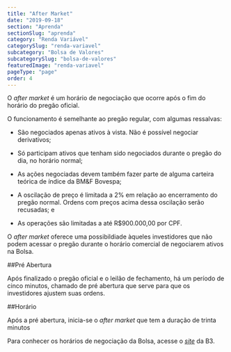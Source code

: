 ```yaml
---
title: "After Market"
date: "2019-09-18"
section: "Aprenda"
sectionSlug: "aprenda"
category: "Renda Variável"
categorySlug: "renda-variavel"
subcategory: "Bolsa de Valores"
subcategorySlug: "bolsa-de-valores"
featuredImage: "renda-variavel"
pageType: "page"
order: 4
---
```


O *after market* é um horário de negociação que ocorre após o fim do horário do pregão oficial.

O funcionamento é semelhante ao pregão regular, com algumas ressalvas:



- São negociados apenas ativos à vista. Não é possível negociar derivativos;

- Só participam ativos que tenham sido negociados durante o pregão do dia, no horário normal;

- As ações negociadas devem também fazer parte de alguma carteira teórica de índice da BM&F Bovespa;

- A oscilação de preço é limitada a 2% em relação ao encerramento do pregão normal. Ordens com preços acima dessa oscilação serão recusadas; e

- As operações são limitadas a até R\$900.000,00 por CPF.

O *after market* oferece uma possibildiade àqueles investidores que não podem acessar o pregão durante o horário comercial de negociarem ativos na Bolsa.


##Pré Abertura

Após finalizado o pregão oficial e o leilão de fechamento, há um período de cinco minutos, chamado de pré abertura que serve para que os investidores ajustem suas ordens.

##Horário

Após a pré abertura, inicia-se o *after market* que tem a duração de trinta minutos 

Para conhecer os horários de negociação da Bolsa, acesse o [*site*](http://www.b3.com.br/pt_br/solucoes/plataformas/puma-trading-system/para-participantes-e-traders/horario-de-negociacao/acoes/) da B3.